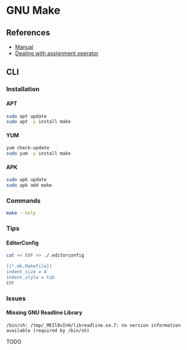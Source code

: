 # GNU Make

## References

- [Manual](https://www.gnu.org/software/make/manual/html_node/index.html)
- [Dealing with assignment operator](https://github.com/amjadmajid/Makefile#dealing-with-assignment-operator)

## CLI

### Installation

#### APT

```sh
sudo apt update
sudo apt -y install make
```

#### YUM

```sh
yum check-update
sudo yum -y install make
```

#### APK

```sh
sudo apk update
sudo apk add make
```

### Commands

```sh
make --help
```

### Tips

#### EditorConfig

```sh
cat << EOF >> ./.editorconfig

[{*.mk,Makefile}]
indent_size = 4
indent_style = tab
EOF
```

### Issues

#### Missing GNU Readline Library

```log
/bin/sh: /tmp/_MEIl8vInH/libreadline.so.7: no version information available (required by /bin/sh)
```

TODO
